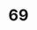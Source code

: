 ---
title: "69"
imageurl: "https://imgs1.thamizhnation.org/assets/69.webp"
dwnurl: "https://imgs1.thamizhnation.org/img/69.jpg"
tags: ['thalaivar']
---
